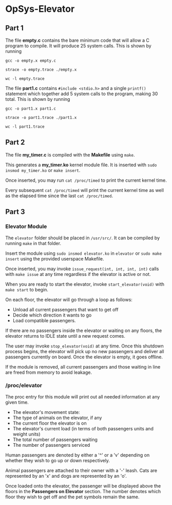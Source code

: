 # OpSys-Elevator

## Part 1

The file **empty.c** contains the bare minimum code that will allow a C program to compile. It will produce 25 system calls. This is shown by running 

`gcc -o empty.x empty.c`

`strace -o empty.trace ./empty.x`

`wc -l empty.trace`

The file **part1.c** contains `#include <stdio.h>` and a single `printf()` statement which together add 5 system calls to the program, making 30 total. This is shown by running 

`gcc -o part1.x part1.c`

`strace -o part1.trace ./part1.x`

`wc -l part1.trace`

## Part 2

The file **my_timer.c** is compiled with the **Makefile** using `make`.

This generates a **my_timer.ko** kernel module file. It is inserted with `sudo insmod my_timer.ko` or `make insert`.

Once inserted, you may run `cat /proc/timed` to print the current kernel time.

Every subsequent `cat /proc/timed` will print the current kernel time as well as the elapsed time since the last `cat /proc/timed`.

## Part 3 

### Elevator Module

The `elevator` folder should be placed in `/usr/src/`. It can be compiled by running `make` in that folder.

Insert the module using `sudo insmod elevator.ko` in `elevator` or `sudo make insert` using the provided userspace Makefile.

Once inserted, you may invoke `issue_request(int, int, int, int)` calls with `make issue` at any time regardless if the elevator is active or not.

When you are ready to start the elevator, invoke `start_elevator(void)` with `make start` to begin.

On each floor, the elevator will go through a loop as follows:

- Unload all current passengers that want to get off
- Decide which direction it wants to go
- Load compatible passengers.

If there are no passengers inside the elevator or waiting on any floors, the elevator returns to IDLE state until a new request comes.

The user may invoke `stop_elevator(void)` at any time. Once this shutdown process begins, the elevator will pick up no new passengers and deliver all passengers currently on board. Once the elevator is empty, it goes offline.

If the module is removed, all current passengers and those waiting in line are freed from memory to avoid leakage.

### /proc/elevator

The proc entry for this module will print out all needed information at any given time.

- The elevator's movement state:
- The type of animals on the elevator, if any
- The current floor the elevator is on
- The elevator's current load (in terms of both passengers units and weight units)
- The total number of passengers waiting
- The number of passengers serviced

Human passengers are denoted by either a '^' or a 'v' depending on whether they wish to go up or down respectively.

Animal passengers are attached to their owner with a '-' leash. Cats are represented by an 'x' and dogs are represented by an 'o'.

Once loaded onto the elevator, the passenger will be displayed above the floors in the **Passengers on Elevator** section. The number denotes which floor they wish to get off and the pet symbols remain the same.
